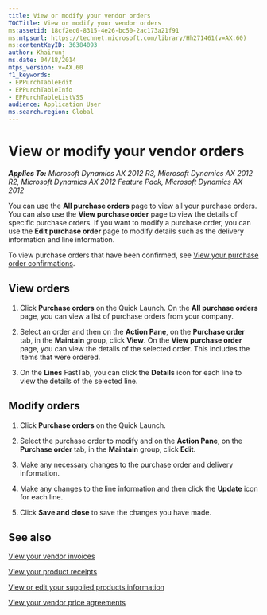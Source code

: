 ```yaml
---
title: View or modify your vendor orders
TOCTitle: View or modify your vendor orders
ms:assetid: 18cf2ec0-8315-4e26-bc50-2ac173a21f91
ms:mtpsurl: https://technet.microsoft.com/library/Hh271461(v=AX.60)
ms:contentKeyID: 36384093
author: Khairunj
ms.date: 04/18/2014
mtps_version: v=AX.60
f1_keywords:
- EPPurchTableEdit
- EPPurchTableInfo
- EPPurchTableListVSS
audience: Application User
ms.search.region: Global
---
```


# View or modify your vendor orders 


_**Applies To:** Microsoft Dynamics AX 2012 R3, Microsoft Dynamics AX 2012 R2, Microsoft Dynamics AX 2012 Feature Pack, Microsoft Dynamics AX 2012_

You can use the **All purchase orders** page to view all your purchase orders. You can also use the **View purchase order** page to view the details of specific purchase orders. If you want to modify a purchase order, you can use the **Edit purchase order** page to modify details such as the delivery information and line information.

To view purchase orders that have been confirmed, see [View your purchase order confirmations](view-your-purchase-order-confirmations.md).

## View orders

1.  Click **Purchase orders** on the Quick Launch. On the **All purchase orders** page, you can view a list of purchase orders from your company.

2.  Select an order and then on the **Action Pane**, on the **Purchase order** tab, in the **Maintain** group, click **View**. On the **View purchase order** page, you can view the details of the selected order. This includes the items that were ordered.

3.  On the **Lines** FastTab, you can click the **Details** icon for each line to view the details of the selected line.

## Modify orders

1.  Click **Purchase orders** on the Quick Launch.

2.  Select the purchase order to modify and on the **Action Pane**, on the **Purchase order** tab, in the **Maintain** group, click **Edit**.

3.  Make any necessary changes to the purchase order and delivery information.

4.  Make any changes to the line information and then click the **Update** icon for each line.

5.  Click **Save and close** to save the changes you have made.

## See also

[View your vendor invoices](view-your-vendor-invoices.md)

[View your product receipts](view-your-product-receipts.md)

[View or edit your supplied products information](view-or-edit-your-supplied-products-information.md)

[View your vendor price agreements](view-your-vendor-price-agreements.md)

  


